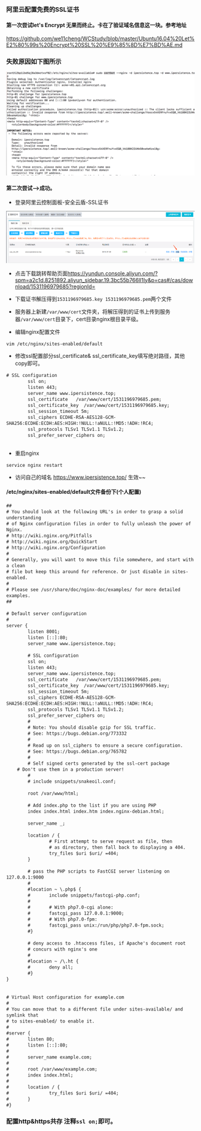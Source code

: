 ### 阿里云配置免费的SSL证书
#### 第一次尝试let's Encrypt 无果而终止。卡在了验证域名信息这一块。参考地址 

<https://github.com/we11cheng/WCStudy/blob/master/Ubuntu16.04%20Let%E2%80%99s%20Encrypt%20SSL%20%E9%85%8D%E7%BD%AE.md>
### 失败原因如下图所示
![](https://github.com/we11cheng/WCImageHost/raw/master/WechatIMG3.png)

#### 第二次尝试——>成功。
- 登录阿里云控制面板-安全云盾-SSL证书

![](https://github.com/we11cheng/WCImageHost/raw/master/WX20180703-144129.png)

- 点击下载跳转帮助页面<https://yundun.console.aliyun.com/?spm=a2c1d.8251892.aliyun_sidebar.19.3bc55b766ll1Iy&p=cas#/cas/download/1531196979685?regionId=>

- 下载证书解压得到```1531196979685.key 1531196979685.pem```两个文件

- 服务器上新建```/var/www/cert```文件夹，将解压得到的证书上传到服务器```/var/www/cert```目录下，cert目录nginx根目录平级。

- 编辑nginx配置文件

```
vim /etc/nginx/sites-enabled/default
```

- 修改ssl配置部分ssl_certificate& ssl_certificate_key填写绝对路径，其他copy即可。

```
# SSL configuration
        ssl on;
        listen 443;
        server_name www.ipersistence.top;
        ssl_certificate   /var/www/cert/1531196979685.pem;
        ssl_certificate_key  /var/www/cert/1531196979685.key;
        ssl_session_timeout 5m;
        ssl_ciphers ECDHE-RSA-AES128-GCM-SHA256:ECDHE:ECDH:AES:HIGH:!NULL:!aNULL:!MD5:!ADH:!RC4;
        ssl_protocols TLSv1 TLSv1.1 TLSv1.2;
        ssl_prefer_server_ciphers on;
        
```

- 重启nginx

```
service nginx restart
```
- 访问自己的域名 <https://www.ipersistence.top/> 生效~~

#### /etc/nginx/sites-enabled/default文件备份下(个人配置)
```
##
# You should look at the following URL's in order to grasp a solid understanding
# of Nginx configuration files in order to fully unleash the power of Nginx.
# http://wiki.nginx.org/Pitfalls
# http://wiki.nginx.org/QuickStart
# http://wiki.nginx.org/Configuration
#
# Generally, you will want to move this file somewhere, and start with a clean
# file but keep this around for reference. Or just disable in sites-enabled.
#
# Please see /usr/share/doc/nginx-doc/examples/ for more detailed examples.
##

# Default server configuration
#
server {
        listen 8001;
        listen [::]:80;
        server_name www.ipersistence.top;

        # SSL configuration
        ssl on;
        listen 443;
        server_name www.ipersistence.top;
        ssl_certificate   /var/www/cert/1531196979685.pem;
        ssl_certificate_key  /var/www/cert/1531196979685.key;
        ssl_session_timeout 5m;
        ssl_ciphers ECDHE-RSA-AES128-GCM-SHA256:ECDHE:ECDH:AES:HIGH:!NULL:!aNULL:!MD5:!ADH:!RC4;
        ssl_protocols TLSv1 TLSv1.1 TLSv1.2;
        ssl_prefer_server_ciphers on;
        #
        # Note: You should disable gzip for SSL traffic.
        # See: https://bugs.debian.org/773332
        #
        # Read up on ssl_ciphers to ensure a secure configuration.
        # See: https://bugs.debian.org/765782
        #
        # Self signed certs generated by the ssl-cert package
	# Don't use them in a production server!
        #
        # include snippets/snakeoil.conf;

        root /var/www/html;

        # Add index.php to the list if you are using PHP
        index index.html index.htm index.nginx-debian.html;

        server_name _;

        location / {
                # First attempt to serve request as file, then
                # as directory, then fall back to displaying a 404.
                try_files $uri $uri/ =404;
        }

        # pass the PHP scripts to FastCGI server listening on 127.0.0.1:9000
        #
        #location ~ \.php$ {
        #       include snippets/fastcgi-php.conf;
        #
        #       # With php7.0-cgi alone:
        #       fastcgi_pass 127.0.0.1:9000;
        #       # With php7.0-fpm:
        #       fastcgi_pass unix:/run/php/php7.0-fpm.sock;
        #}

        # deny access to .htaccess files, if Apache's document root
        # concurs with nginx's one
        #
        #location ~ /\.ht {
        #       deny all;
        #}
}


# Virtual Host configuration for example.com
#
# You can move that to a different file under sites-available/ and symlink that
# to sites-enabled/ to enable it.
#
#server {
#       listen 80;
#       listen [::]:80;
#
#       server_name example.com;
#
#       root /var/www/example.com;
#       index index.html;
#
#       location / {
#               try_files $uri $uri/ =404;
#       }
#}
```

### 配置http&https共存 注释```ssl on;```即可。

